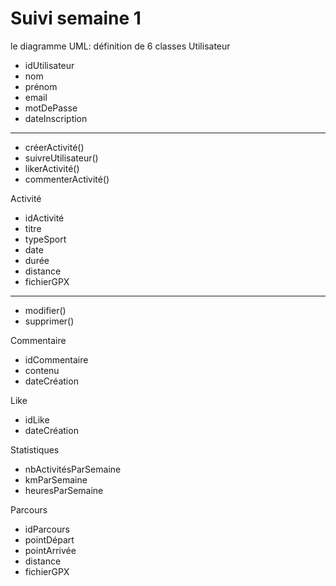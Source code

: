 # Suivi semaine 1 
le diagramme UML:
définition de 6 classes
Utilisateur
 - idUtilisateur
 - nom
 - prénom
 - email
 - motDePasse
 - dateInscription
 -------------------------
 + créerActivité()
 + suivreUtilisateur()
 + likerActivité()
 + commenterActivité()

Activité
 - idActivité
 - titre
 - typeSport
 - date
 - durée
 - distance
 - fichierGPX
 -------------------------
 + modifier()
 + supprimer()

Commentaire
 - idCommentaire
 - contenu
 - dateCréation

Like
 - idLike
 - dateCréation

Statistiques
 - nbActivitésParSemaine
 - kmParSemaine
 - heuresParSemaine

Parcours 
 - idParcours
 - pointDépart
 - pointArrivée
 - distance
 - fichierGPX
